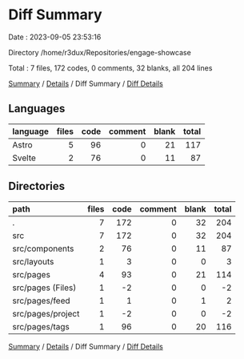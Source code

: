 # Diff Summary

Date : 2023-09-05 23:53:16

Directory /home/r3dux/Repositories/engage-showcase

Total : 7 files,  172 codes, 0 comments, 32 blanks, all 204 lines

[Summary](results.md) / [Details](details.md) / Diff Summary / [Diff Details](diff-details.md)

## Languages
| language | files | code | comment | blank | total |
| :--- | ---: | ---: | ---: | ---: | ---: |
| Astro | 5 | 96 | 0 | 21 | 117 |
| Svelte | 2 | 76 | 0 | 11 | 87 |

## Directories
| path | files | code | comment | blank | total |
| :--- | ---: | ---: | ---: | ---: | ---: |
| . | 7 | 172 | 0 | 32 | 204 |
| src | 7 | 172 | 0 | 32 | 204 |
| src/components | 2 | 76 | 0 | 11 | 87 |
| src/layouts | 1 | 3 | 0 | 0 | 3 |
| src/pages | 4 | 93 | 0 | 21 | 114 |
| src/pages (Files) | 1 | -2 | 0 | 0 | -2 |
| src/pages/feed | 1 | 1 | 0 | 1 | 2 |
| src/pages/project | 1 | -2 | 0 | 0 | -2 |
| src/pages/tags | 1 | 96 | 0 | 20 | 116 |

[Summary](results.md) / [Details](details.md) / Diff Summary / [Diff Details](diff-details.md)